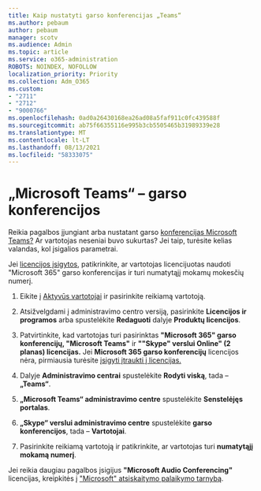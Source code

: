 ```yaml
---
title: Kaip nustatyti garso konferencijas „Teams“
ms.author: pebaum
author: pebaum
manager: scotv
ms.audience: Admin
ms.topic: article
ms.service: o365-administration
ROBOTS: NOINDEX, NOFOLLOW
localization_priority: Priority
ms.collection: Adm_O365
ms.custom:
- "2711"
- "2712"
- "9000766"
ms.openlocfilehash: 0ad0a26430168ea26ad08a5faf911c0fc439588f
ms.sourcegitcommit: ab75f66355116e995b3cb5505465b31989339e28
ms.translationtype: MT
ms.contentlocale: lt-LT
ms.lasthandoff: 08/13/2021
ms.locfileid: "58333075"
---
```

# <a name="microsoft-teams--audio-conferencing"></a>„Microsoft Teams“ – garso konferencijos

Reikia pagalbos įjungiant arba nustatant garso [konferencijas Microsoft Teams?](https://docs.microsoft.com/microsoftteams/set-up-audio-conferencing-in-teams)  Ar vartotojas neseniai buvo sukurtas? Jei taip, turėsite kelias valandas, kol įsigalios parametrai.

Jei [licencijos įsigytos](https://docs.microsoft.com/microsoftteams/set-up-audio-conferencing-in-teams#step-2-get-and-assign-licenses), patikrinkite, ar vartotojas licencijuotas naudoti "Microsoft 365" garso konferencijas ir turi numatytąjį mokamų mokesčių numerį.

1. Eikite į [Aktyvūs vartotojai](https://admin.microsoft.com/Adminportal/Home?source=applauncher#/users) ir pasirinkite reikiamą vartotoją.

2. Atsižvelgdami į administravimo centro versiją, pasirinkite **Licencijos ir programos** arba spustelėkite **Redaguoti** dalyje **Produktų licencijos**.

3. Patvirtinkite, kad vartotojas turi pasirinktas **"Microsoft 365" garso konferencijų, "Microsoft Teams"** ir **""Skype" verslui Online" (2 planas) licencijas.** Jei **Microsoft 365 garso konferencijų** licencijos nėra, pirmiausia turėsite [įsigyti įtraukti į licencijas.](https://docs.microsoft.com/microsoftteams/teams-add-on-licensing/microsoft-teams-add-on-licensing?tabs=small-business)

4. Dalyje **Administravimo centrai** spustelėkite **Rodyti viską**, tada – **„Teams“**.

5. **„Microsoft Teams“ administravimo centre** spustelėkite **Senstelėjęs portalas**.

6. **„Skype“ verslui administravimo centre** spustelėkite **garso konferencijos**, tada – **Vartotojai**.

7. Pasirinkite reikiamą vartotoją ir patikrinkite, ar vartotojas turi **numatytąjį mokamą numerį**.

Jei reikia daugiau pagalbos įsigijus **"Microsoft Audio Conferencing"** licencijas, kreipkitės į ["Microsoft" atsiskaitymo palaikymo tarnybą](https://go.microsoft.com/fwlink/p/?linkid=518322).
